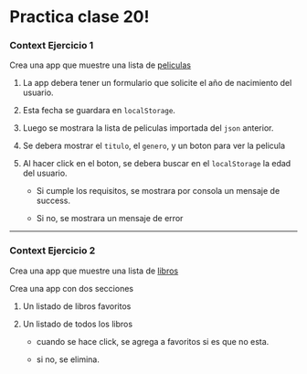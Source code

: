 # Practica clase 20!

### Context Ejercicio 1

Crea una app que muestre una lista de [peliculas](https://github.com/gabymorgi/F3-classes-vite/blob/main/src/fakeApi/movies.json)

1. La app debera tener un formulario que solicite el año de nacimiento del usuario.

2. Esta fecha se guardara en `localStorage`.

3. Luego se mostrara la lista de peliculas importada del `json` anterior.

4. Se debera mostrar el `titulo`, el `genero`, y un boton para ver la pelicula

5. Al hacer click en el boton, se debera buscar en el `localStorage` la edad del usuario.

    - Si cumple los requisitos, se mostrara por consola un mensaje de success.

    - Si no, se mostrara un mensaje de error

---

### Context Ejercicio 2

Crea una app que muestre una lista de [libros](https://github.com/gabymorgi/F3-classes-vite/blob/main/src/fakeApi/books.json)

Crea una app con dos secciones

1. Un listado de libros favoritos

2. Un listado de todos los libros

    - cuando se hace click, se agrega a favoritos si es que no esta.
     
    - si no, se elimina.
